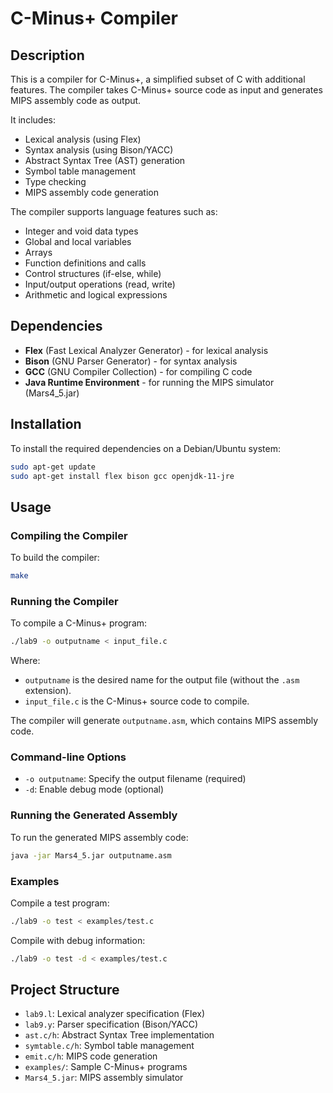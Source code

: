 # C-Minus+ Compiler

## Description

This is a compiler for C-Minus+, a simplified subset of C with additional features. 
The compiler takes C-Minus+ source code as input and generates MIPS assembly code as output.

It includes:

- Lexical analysis (using Flex)
- Syntax analysis (using Bison/YACC)
- Abstract Syntax Tree (AST) generation
- Symbol table management
- Type checking
- MIPS assembly code generation

The compiler supports language features such as:

- Integer and void data types
- Global and local variables
- Arrays
- Function definitions and calls
- Control structures (if-else, while)
- Input/output operations (read, write)
- Arithmetic and logical expressions

## Dependencies

- **Flex** (Fast Lexical Analyzer Generator) - for lexical analysis
- **Bison** (GNU Parser Generator) - for syntax analysis
- **GCC** (GNU Compiler Collection) - for compiling C code
- **Java Runtime Environment** - for running the MIPS simulator (Mars4_5.jar)

## Installation

To install the required dependencies on a Debian/Ubuntu system:

```bash
sudo apt-get update
sudo apt-get install flex bison gcc openjdk-11-jre
```

## Usage

### Compiling the Compiler

To build the compiler:

```bash
make
```

### Running the Compiler

To compile a C-Minus+ program:

```bash
./lab9 -o outputname < input_file.c
```

Where:

-   `outputname` is the desired name for the output file (without the `.asm` extension).
-   `input_file.c` is the C-Minus+ source code to compile.

The compiler will generate `outputname.asm`, which contains MIPS assembly code.

### Command-line Options

-   `-o outputname`: Specify the output filename (required)
-   `-d`: Enable debug mode (optional)

### Running the Generated Assembly

To run the generated MIPS assembly code:

```bash
java -jar Mars4_5.jar outputname.asm
```

### Examples

Compile a test program:

```bash
./lab9 -o test < examples/test.c
```

Compile with debug information:

```bash
./lab9 -o test -d < examples/test.c
```

## Project Structure

-   `lab9.l`: Lexical analyzer specification (Flex)
-   `lab9.y`: Parser specification (Bison/YACC)
-   `ast.c/h`: Abstract Syntax Tree implementation
-   `symtable.c/h`: Symbol table management
-   `emit.c/h`: MIPS code generation
-   `examples/`: Sample C-Minus+ programs
-   `Mars4_5.jar`: MIPS assembly simulator
